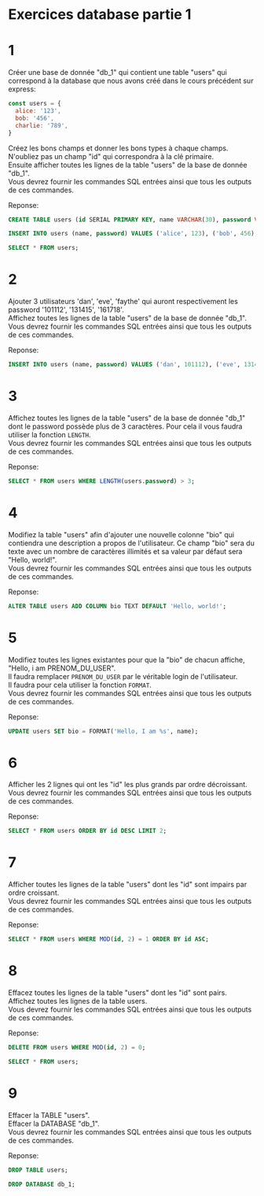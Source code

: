 # Exercices database partie 1

# 1

Créer une base de donnée "db_1" qui contient une table "users" qui correspond à la database que nous avons créé dans le cours précédent sur express:

```js
const users = {
  alice: '123',
  bob: '456',
  charlie: '789',
}
```

Créez les bons champs et donner les bons types à chaque champs. N'oubliez pas un champ "id" qui correspondra à la clé primaire.  
Ensuite afficher toutes les lignes de la table "users" de la base de donnée "db_1".  
Vous devrez fournir les commandes SQL entrées ainsi que tous les outputs de ces commandes.

Reponse: 

```sql
CREATE TABLE users (id SERIAL PRIMARY KEY, name VARCHAR(30), password VARCHAR(30));
```
```sql
INSERT INTO users (name, password) VALUES ('alice', 123), ('bob', 456), ('charlie', 789);
```
```sql
SELECT * FROM users;
```

# 2

Ajouter 3 utilisateurs 'dan', 'eve', 'faythe' qui auront respectivement les password '101112', '131415', '161718'.  
Affichez toutes les lignes de la table "users" de la base de donnée "db_1".  
Vous devrez fournir les commandes SQL entrées ainsi que tous les outputs de ces commandes.

Reponse: 

```sql
INSERT INTO users (name, password) VALUES ('dan', 101112), ('eve', 131415), ('faythe', 161718);
```

# 3

Affichez toutes les lignes de la table "users" de la base de donnée "db_1" dont le password possède plus de 3 caractères. Pour cela il vous faudra utiliser la fonction `LENGTH`.  
Vous devrez fournir les commandes SQL entrées ainsi que tous les outputs de ces commandes.

Reponse: 

```sql
SELECT * FROM users WHERE LENGTH(users.password) > 3;
```

# 4

Modifiez la table "users" afin d'ajouter une nouvelle colonne "bio" qui contiendra une description a propos de l'utilisateur. Ce champ "bio" sera du texte avec un nombre de caractères illimités et sa valeur par défaut sera "Hello, world!".  
Vous devrez fournir les commandes SQL entrées ainsi que tous les outputs de ces commandes.

Reponse: 

```sql
ALTER TABLE users ADD COLUMN bio TEXT DEFAULT 'Hello, world!';
```

# 5

Modifiez toutes les lignes existantes pour que la "bio" de chacun affiche, "Hello, i am PRENOM_DU_USER".  
Il faudra remplacer `PRENOM_DU_USER` par le véritable login de l'utilisateur.  
Il faudra pour cela utiliser la fonction `FORMAT`.  
Vous devrez fournir les commandes SQL entrées ainsi que tous les outputs de ces commandes.

Reponse:

```sql
UPDATE users SET bio = FORMAT('Hello, I am %s', name);
```

# 6

Afficher les 2 lignes qui ont les "id" les plus grands par ordre décroissant.  
Vous devrez fournir les commandes SQL entrées ainsi que tous les outputs de ces commandes.

Reponse: 

```sql
SELECT * FROM users ORDER BY id DESC LIMIT 2;
```

# 7

Afficher toutes les lignes de la table "users" dont les "id" sont impairs par ordre croissant.  
Vous devrez fournir les commandes SQL entrées ainsi que tous les outputs de ces commandes.

Reponse: 

```sql
SELECT * FROM users WHERE MOD(id, 2) = 1 ORDER BY id ASC;
```

# 8

Effacez toutes les lignes de la table "users" dont les "id" sont pairs.
Affichez toutes les lignes de la table users.  
Vous devrez fournir les commandes SQL entrées ainsi que tous les outputs de ces commandes.

Reponse: 

```sql
DELETE FROM users WHERE MOD(id, 2) = 0;
```
```sql
SELECT * FROM users;
```

# 9

Effacer la TABLE "users".  
Effacer la DATABASE "db_1".  
Vous devrez fournir les commandes SQL entrées ainsi que tous les outputs de ces commandes.

Reponse: 

```sql
DROP TABLE users;
```

```sql
DROP DATABASE db_1;
```
